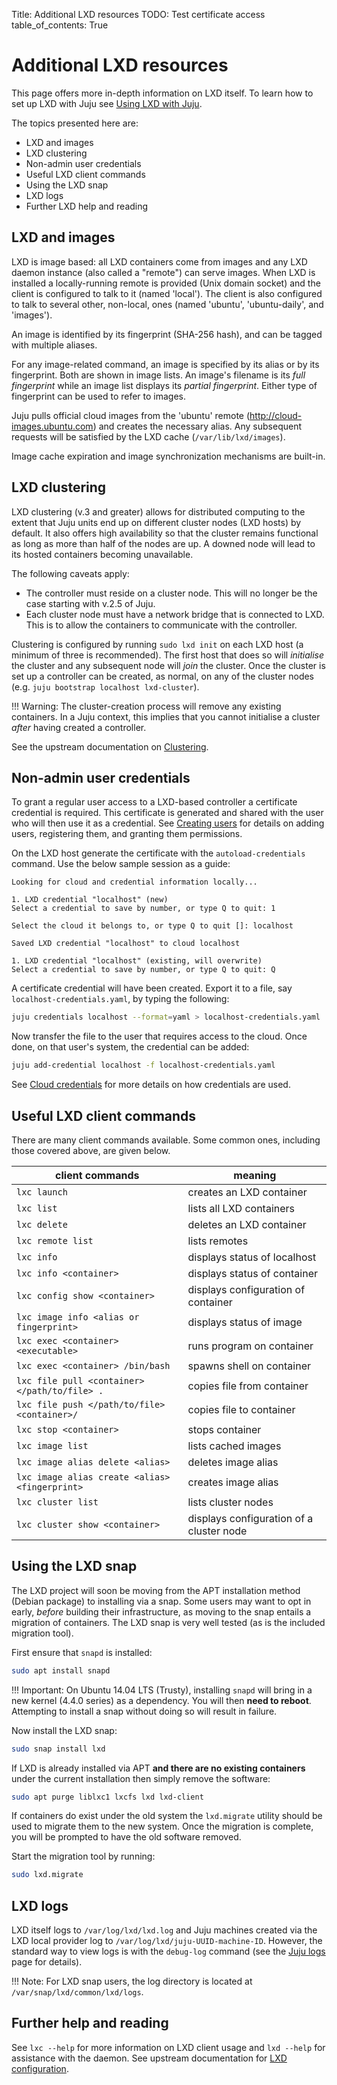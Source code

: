 Title: Additional LXD resources
TODO:  Test certificate access
table_of_contents: True

# Additional LXD resources

This page offers more in-depth information on LXD itself. To learn how to set
up LXD with Juju see [Using LXD with Juju][clouds-lxd].

The topics presented here are:

 - LXD and images
 - LXD clustering
 - Non-admin user credentials
 - Useful LXD client commands 
 - Using the LXD snap
 - LXD logs
 - Further LXD help and reading

## LXD and images

LXD is image based: all LXD containers come from images and any LXD daemon
instance (also called a "remote") can serve images. When LXD is installed a
locally-running remote is provided (Unix domain socket) and the client is
configured to talk to it (named 'local'). The client is also configured to talk
to several other, non-local, ones (named 'ubuntu', 'ubuntu-daily', and
'images').

An image is identified by its fingerprint (SHA-256 hash), and can be tagged
with multiple aliases.

For any image-related command, an image is specified by its alias or by its
fingerprint. Both are shown in image lists. An image's filename is its *full
fingerprint* while an image list displays its *partial fingerprint*. Either
type of fingerprint can be used to refer to images.

Juju pulls official cloud images from the 'ubuntu' remote
(http://cloud-images.ubuntu.com) and creates the necessary alias. Any
subsequent requests will be satisfied by the LXD cache (`/var/lib/lxd/images`).

Image cache expiration and image synchronization mechanisms are built-in.

## LXD clustering

LXD clustering (v.3 and greater) allows for distributed computing to the extent
that Juju units end up on different cluster nodes (LXD hosts) by default. It
also offers high availability so that the cluster remains functional as long as
more than half of the nodes are up. A downed node will lead to its hosted
containers becoming unavailable.

The following caveats apply:

 - The controller must reside on a cluster node. This will no longer be the
   case starting with v.2.5 of Juju.
 - Each cluster node must have a network bridge that is connected to LXD. This
   is to allow the containers to communicate with the controller.

Clustering is configured by running `sudo lxd init` on each LXD host (a minimum
of three is recommended). The first host that does so will *initialise* the
cluster and any subsequent node will *join* the cluster. Once the cluster is
set up a controller can be created, as normal, on any of the cluster nodes
(e.g. `juju bootstrap localhost lxd-cluster`).

!!! Warning:
    The cluster-creation process will remove any existing containers. In a Juju
    context, this implies that you cannot initialise a cluster *after* having
    created a controller.

See the upstream documentation on [Clustering][lxd-upstream-clustering].

## Non-admin user credentials

To grant a regular user access to a LXD-based controller a certificate
credential is required. This certificate is generated and shared with the user
who will then use it as a credential. See [Creating users][users-creating] for
details on adding users, registering them, and granting them permissions.

On the LXD host generate the certificate with the `autoload-credentials`
command. Use the below sample session as a guide:

```no-highlight
Looking for cloud and credential information locally...

1. LXD credential "localhost" (new)
Select a credential to save by number, or type Q to quit: 1

Select the cloud it belongs to, or type Q to quit []: localhost

Saved LXD credential "localhost" to cloud localhost

1. LXD credential "localhost" (existing, will overwrite)
Select a credential to save by number, or type Q to quit: Q
```

A certificate credential will have been created. Export it to a file, say
`localhost-credentials.yaml`, by typing the following:

```bash
juju credentials localhost --format=yaml > localhost-credentials.yaml
```

Now transfer the file to the user that requires access to the cloud. Once done,
on that user's system, the credential can be added:

```bash
juju add-credential localhost -f localhost-credentials.yaml
```

See [Cloud credentials][credentials] for more details on how credentials are
used. 

## Useful LXD client commands

There are many client commands available. Some common ones, including those
covered above, are given below.

| client commands                               | meaning                            |
|-----------------------------------------------|------------------------------------|
`lxc launch`					| creates an LXD container
`lxc list`	                             	| lists all LXD containers
`lxc delete`					| deletes an LXD container
`lxc remote list`				| lists remotes
`lxc info`					| displays status of localhost
`lxc info <container>`				| displays status of container
`lxc config show <container>`			| displays configuration of container
`lxc image info <alias or fingerprint>`		| displays status of image
`lxc exec <container> <executable>`		| runs program on container
`lxc exec <container> /bin/bash`		| spawns shell on container
`lxc file pull <container></path/to/file> .`	| copies file from container
`lxc file push </path/to/file> <container>/`  	| copies file to container
`lxc stop <container>`				| stops container
`lxc image list`		                | lists cached images
`lxc image alias delete <alias>`		| deletes image alias
`lxc image alias create <alias> <fingerprint>`	| creates image alias
`lxc cluster list`                              | lists cluster nodes
`lxc cluster show <container>`                  | displays configuration of a cluster node

## Using the LXD snap

The LXD project will soon be moving from the APT installation method (Debian
package) to installing via a snap. Some users may want to opt in early,
*before* building their infrastructure, as moving to the snap entails a
migration of containers. The LXD snap is very well tested (as is the included
migration tool).

First ensure that `snapd` is installed:

```bash
sudo apt install snapd
```

!!! Important:
    On Ubuntu 14.04 LTS (Trusty), installing `snapd` will bring in a new kernel
    (4.4.0 series) as a dependency. You will then **need to reboot**.
    Attempting to install a snap without doing so will result in failure.

Now install the LXD snap:

```bash
sudo snap install lxd
```

If LXD is already installed via APT **and there are no existing containers**
under the current installation then simply remove the software:

```bash
sudo apt purge liblxc1 lxcfs lxd lxd-client
```

If containers do exist under the old system the `lxd.migrate` utility should be
used to migrate them to the new system. Once the migration is complete, you
will be prompted to have the old software removed.

Start the migration tool by running:

```bash
sudo lxd.migrate
```

## LXD logs

LXD itself logs to `/var/log/lxd/lxd.log` and Juju machines created via the LXD
local provider log to `/var/log/lxd/juju-UUID-machine-ID`. However, the
standard way to view logs is with the `debug-log` command (see the
[Juju logs][logs] page for details).

!!! Note:
    For LXD snap users, the log directory is located at
    `/var/snap/lxd/common/lxd/logs`.

## Further help and reading

See `lxc --help` for more information on LXD client usage and `lxd --help` for
assistance with the daemon. See upstream documentation for
[LXD configuration][lxd-upstream].


<!-- LINKS -->

[clouds-lxd]: ./clouds-LXD.md
[lxd-upstream]: https://lxd.readthedocs.io/en/latest/configuration/
[lxd-upstream-clustering]: https://lxd.readthedocs.io/en/latest/clustering/
[logs]: ./troubleshooting-logs.md
[credentials]: ./credentials.md
[users-creating]: ./users-creating.md
